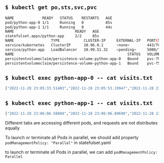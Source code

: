## `$ kubectl get po,sts,svc,pvc`

```bash
NAME             READY   STATUS    RESTARTS   AGE
pod/python-app-0 1/1     Running   0          85s
pod/python-app-1 1/1     Running   0          44s
NAME                            READY   AGE
statefulset.apps/python-app     2/2     85s
NAME                 TYPE           CLUSTER-IP     EXTERNAL-IP   PORT(S)          AGE
service/kubernetes   ClusterIP      10.96.0.1      <none>        443/TCP          28d
service/python-app   LoadBalancer   10.99.51.32    <pending>     5000/TCP         85s
NAME                                                    STATUS   VOLUME                                     CAPACITY   ACCESS MODES   STORAGECLASS   AGE
persistentvolumeclaim/persistence-volume-python-app-0   Bound    pvc-793d1b65-7ce8-400e-be2c-bba7bda8208a   512Mi      RWO            standard       85s
persistentvolumeclaim/persistence-volume-python-app-1   Bound    pvc-f571f2ac-0f42-4e21-bb89-66e5d07bb181   512Mi      RWO            standard       44s
```

## `$ kubectl exec python-app-0 -- cat visits.txt`

```bash
["2022-11-28 23:05:33.51403","2022-11-28 23:05:53.19947","2022-11-28 23:05:55.72768","2022-11-28 23:05:57.00144"]
```

## `$ kubectl exec python-app-1 -- cat visits.txt`

```bash
["2022-11-28 23:06:06.58804","2022-11-28 23:06:06.89690","2022-11-28 23:06:07.16061","2022-11-28 23:06:07.41687","2022-11-28 23:06:07.67740","2022-11-28 23:06:07.94982"]
```

Different tabs are accessing different pods, and requests are not distributes equally

To launch or terminate all Pods in parallel, we should add property `podManagementPolicy: "Parallel"`
in statefulset.yaml

to launch or terminate all Pods in parallel, we can add `podManagementPolicy: Parallel`
